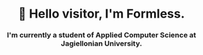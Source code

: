 <h1 align="center">👋 Hello visitor, I'm Formless.</h1>
<h3 align="center">I'm currently a student of Applied Computer Science at Jagiellonian University.</h3>

<!--
**Formlesss/Formlesss** is a ✨ _special_ ✨ repository because its `README.md` (this file) appears on your GitHub profile.

Here are some ideas to get you started:

- 🔭 I’m currently working on ...
- 🌱 I’m currently learning ...
- 👯 I’m looking to collaborate on ...
- 🤔 I’m looking for help with ...
- 💬 Ask me about ...
- 📫 How to reach me: ...
- 😄 Pronouns: ...
- ⚡ Fun fact: ...
-->
